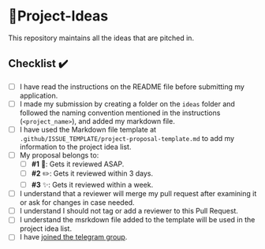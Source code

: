 # 🚀Project-Ideas
 
This repository maintains all the ideas that are pitched in.

## Checklist ✔️

- [ ] I have read the instructions on the README file before submitting my application. 
- [ ] I made my submission by creating a folder on the `ideas` folder and followed the naming convention mentioned in the instructions (`<project_name>`), and added my markdown file.
- [ ] I have used the Markdown file template at `.github/ISSUE_TEMPLATE/project-proposal-template.md` to add my information to the project idea list.
- [ ] My proposal belongs to:
  - [ ] **#1** 📖: Gets it reviewed ASAP.
  - [ ] **#2** ✏️: Gets it reviewed within 3 days.
  - [ ] **#3** ✨: Gets it reviewed within a week.
- [ ] I understand that a reviewer will merge my pull request after examining it or ask for changes in case needed.
- [ ] I understand I should not tag or add a reviewer to this Pull Request.
- [ ] I understand the msrkdown file added to the template will be used in the project idea list. 
- [ ] I have [joined the telegram group](t.me/zubi_io).
